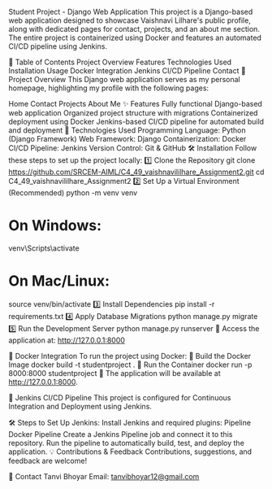Student Project - Django Web Application
This project is a Django-based web application designed to showcase Vaishnavi Lilhare's public profile, along with dedicated pages for contact, projects, and an about me section. The entire project is containerized using Docker and features an automated CI/CD pipeline using Jenkins.

📑 Table of Contents
Project Overview
Features
Technologies Used
Installation
Usage
Docker Integration
Jenkins CI/CD Pipeline
Contact
🚀 Project Overview
This Django web application serves as my personal homepage, highlighting my profile with the following pages:

Home
Contact
Projects
About Me
✨ Features
Fully functional Django-based web application
Organized project structure with migrations
Containerized deployment using Docker
Jenkins-based CI/CD pipeline for automated build and deployment
🔧 Technologies Used
Programming Language: Python (Django Framework)
Web Framework: Django
Containerization: Docker
CI/CD Pipeline: Jenkins
Version Control: Git & GitHub
🛠 Installation
Follow these steps to set up the project locally:
1️⃣ Clone the Repository
git clone https://github.com/SRCEM-AIML/C4_49_vaishnavililhare_Assignment2.git
cd C4_49_vaishnavililhare_Assignment2
2️⃣ Set Up a Virtual Environment (Recommended)
python -m venv venv
# On Windows:
venv\Scripts\activate
# On Mac/Linux:
source venv/bin/activate
3️⃣ Install Dependencies
pip install -r requirements.txt
4️⃣ Apply Database Migrations
python manage.py migrate
5️⃣ Run the Development Server
python manage.py runserver
📍 Access the application at: http://127.0.0.1:8000

🐳 Docker Integration
To run the project using Docker:
🔹 Build the Docker Image
docker build -t studentproject .
🔹 Run the Container
docker run -p 8000:8000 studentproject
📍 The application will be available at http://127.0.0.1:8000.

🔄 Jenkins CI/CD Pipeline
This project is configured for Continuous Integration and Deployment using Jenkins.

🛠 Steps to Set Up Jenkins:
Install Jenkins and required plugins:
Pipeline
Docker Pipeline
Create a Jenkins Pipeline job and connect it to this repository.
Run the pipeline to automatically build, test, and deploy the application.
💡 Contributions & Feedback
Contributions, suggestions, and feedback are welcome!

📧 Contact
Tanvi Bhoyar
Email: tanvibhoyar12@gmail.com
